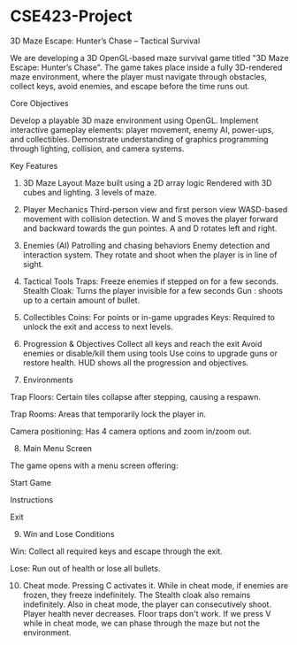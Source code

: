 # CSE423-Project
3D Maze Escape: Hunter’s Chase – Tactical Survival

We are developing a 3D OpenGL-based maze survival game titled "3D Maze Escape: Hunter’s Chase". The game takes place inside a fully 3D-rendered maze environment, where the player must navigate through obstacles, collect keys, avoid enemies, and escape before the time runs out.

Core Objectives

Develop a playable 3D maze environment using OpenGL. Implement interactive gameplay elements: player movement, enemy AI, power-ups, and collectibles. Demonstrate understanding of graphics programming through lighting, collision, and camera systems. 

Key Features
1. 3D Maze Layout
Maze built using a 2D array logic
Rendered with 3D cubes and lighting. 
3 levels of maze. 

2. Player Mechanics
Third-person view and first person view
WASD-based movement with collision detection. W and S moves the player forward and backward towards the gun pointes. A and D rotates left and right. 

3. Enemies (AI)
Patrolling and chasing behaviors
Enemy detection and interaction system. They rotate and shoot when the player is in line of sight. 

4. Tactical Tools
Traps: Freeze enemies if stepped on for a few seconds. 
Stealth Cloak: Turns the player invisible for a few seconds
Gun : shoots up to a certain amount of bullet. 


5. Collectibles
Coins: For points or in-game upgrades
Keys: Required to unlock the exit and access to next levels. 


6. Progression & Objectives
Collect all keys and reach the exit
Avoid enemies or disable/kill them using tools
Use coins to upgrade guns or restore health. 
HUD shows all the progression and objectives. 

7. Environments

Trap Floors: Certain tiles collapse after stepping, causing a respawn.

Trap Rooms: Areas that temporarily lock the player in.

Camera positioning: Has 4 camera options and zoom in/zoom out.

8. Main Menu Screen

The game opens with a menu screen offering:

Start Game

Instructions

Exit


9. Win and Lose Conditions

Win: Collect all required keys and escape through the exit.

Lose: Run out of health or lose all bullets.

10. Cheat mode.
Pressing C activates it. 
While in cheat mode, if enemies are frozen, they freeze indefinitely. The Stealth cloak also remains indefinitely. Also in cheat mode, the player can consecutively shoot. Player health never decreases. Floor traps don't work. 
If we press V while in cheat mode, we can phase through the maze but not the environment. 

